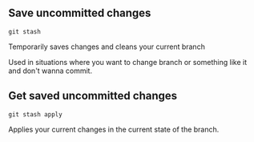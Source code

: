 ## Save uncommitted changes

```
git stash
```

Temporarily saves changes and cleans your current branch

Used in situations where you want to change branch or something like it and don't wanna commit.

## Get saved uncommitted changes

```
git stash apply
```

Applies your current changes in the current state of the branch.
